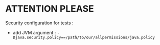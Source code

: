 # ATTENTION PLEASE

Security configuration for tests :
* add JVM argument :
`-Djava.security.policy==/path/to/our/allpermissions/java.policy`

